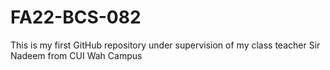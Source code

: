 # FA22-BCS-082
This is my first GitHub repository under supervision of my class teacher Sir Nadeem from CUI Wah Campus
